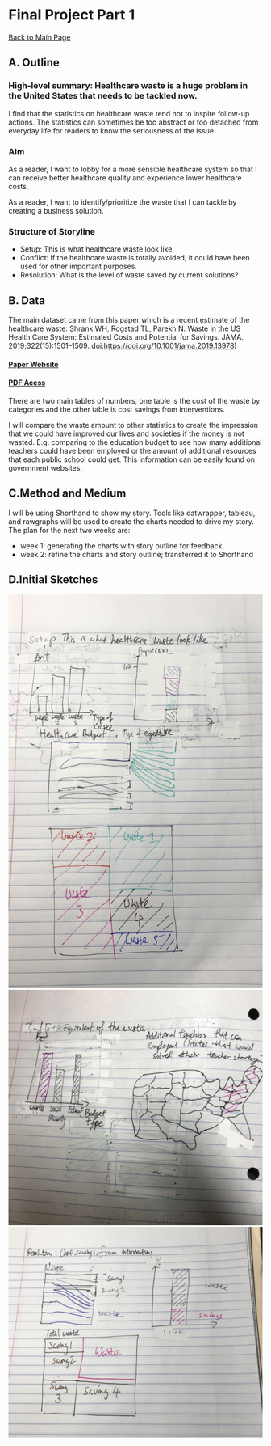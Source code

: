 # Final Project Part 1 
[Back to Main Page](https://yangle-l.github.io/Lim-Portfolio)

## A. Outline
### High-level summary: Healthcare waste is a huge problem in the United States that needs to be tackled now.

I find that the statistics on healthcare waste tend not to inspire follow-up actions. The statistics can sometimes be too abstract or too detached from everyday life for readers to know the seriousness of the issue.     

### Aim
As a reader, I want to lobby for a more sensible healthcare system so that I can receive better healthcare quality and experience lower healthcare costs. 

As a reader, I want to identify/prioritize the waste that I can tackle by creating a business solution.   
  
### Structure of Storyline 
- Setup: This is what healthcare waste look like.
- Conflict: If the healthcare waste is totally avoided, it could have been used for other important purposes.  
- Resolution: What is the level of waste saved by current solutions? 

## B. Data
The main dataset came from this paper which is a recent estimate of the healthcare waste: Shrank WH, Rogstad TL, Parekh N. Waste in the US Health Care System: Estimated Costs and Potential for Savings. JAMA. 2019;322(15):1501–1509. doi:https://doi.org/10.1001/jama.2019.13978) 

#### [Paper Website](https://doi.org/10.1001/jama.2019.13978) 

#### [PDF Acess](/jama_shrank_2019_sc_190005.pdf)

There are two main tables of numbers, one table is the cost of the waste by categories and the other table is cost savings from interventions.

I will compare the waste amount to other statistics to create the impression that we could have improved our lives and societies if the money is not wasted. E.g. comparing to the education budget to see how many additional teachers could have been employed or the amount of additional resources that each public school could get. This information can be easily found on government websites.     
 

## C.Method and Medium
I will be using Shorthand to show my story. Tools like datwrapper, tableau, and rawgraphs will be used to create the charts needed to drive my story. 
The plan for the next two weeks are:
- week 1: generating the charts with story outline for feedback
- week 2: refine the charts and story outline; transferred it to Shorthand 

## D.Initial Sketches
![1.](https://raw.githubusercontent.com/YangLe-L/Lim-Portfolio/master/IMG_0619.jpg)
![2.](https://raw.githubusercontent.com/YangLe-L/Lim-Portfolio/master/IMG_0620.jpg)
![3.](https://raw.githubusercontent.com/YangLe-L/Lim-Portfolio/master/IMG_0621.jpg)
